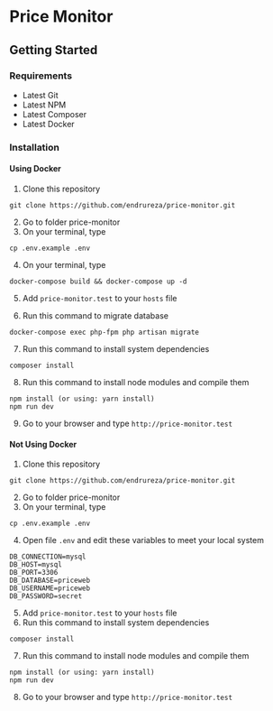 # Price Monitor

## Getting Started

### Requirements

* Latest Git
* Latest NPM
* Latest Composer
* Latest Docker

### Installation

#### Using Docker

1. Clone this repository

```
git clone https://github.com/endrureza/price-monitor.git
```
2. Go to folder price-monitor
3. On your terminal, type 
```
cp .env.example .env
```
4. On your terminal, type 
```
docker-compose build && docker-compose up -d
```
5. Add `price-monitor.test` to your `hosts` file

6. Run this command to migrate database 
```
docker-compose exec php-fpm php artisan migrate
```
7. Run this command to install system dependencies
```
composer install
```
8. Run this command to install node modules and compile them
```
npm install (or using: yarn install)
npm run dev
```
9. Go to your browser and type `http://price-monitor.test`

#### Not Using Docker

1. Clone this repository

```
git clone https://github.com/endrureza/price-monitor.git
```
2. Go to folder price-monitor
3. On your terminal, type 
```
cp .env.example .env
```
4. Open file `.env` and edit these variables to meet your local system 
```
DB_CONNECTION=mysql
DB_HOST=mysql
DB_PORT=3306
DB_DATABASE=priceweb
DB_USERNAME=priceweb
DB_PASSWORD=secret
```
5. Add `price-monitor.test` to your `hosts` file
6. Run this command to install system dependencies
```
composer install
```
7. Run this command to install node modules and compile them
```
npm install (or using: yarn install)
npm run dev
```
8. Go to your browser and type `http://price-monitor.test`
